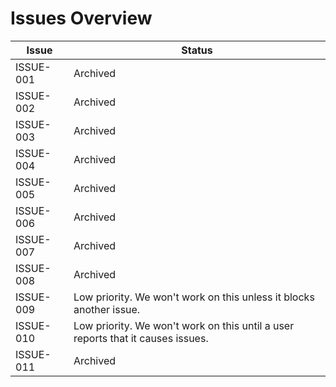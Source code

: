 # Issues Overview

| Issue | Status |
|-------|--------|
| ISSUE-001 | Archived |
| ISSUE-002 | Archived |
| ISSUE-003 | Archived |
| ISSUE-004 | Archived |
| ISSUE-005 | Archived |
| ISSUE-006 | Archived |
| ISSUE-007 | Archived |
| ISSUE-008 | Archived |
| ISSUE-009 | Low priority. We won't work on this unless it blocks another issue. |
| ISSUE-010 | Low priority. We won't work on this until a user reports that it causes issues. |
| ISSUE-011 | Archived |
